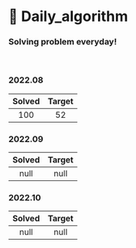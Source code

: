 # 🌈 Daily_algorithm


### Solving problem everyday!
<br/>

### 2022.08
|**Solved**| **Target** |
|:----:|:----------:|
|100|     52     |

### 2022.09
|**Solved**|**Target**|
|:----:|:-----:|
|null|null|

### 2022.10
|**Solved**|**Target**|
|:----:|:-----:|
|null|null|
